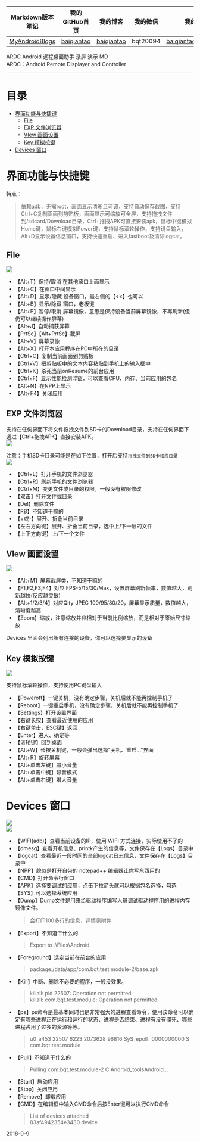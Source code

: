 | Markdown版本笔记 | 我的GitHub首页 | 我的博客 | 我的微信 | 我的邮箱 |  
| :------------: | :------------: | :------------: | :------------: | :------------: |  
| [MyAndroidBlogs][Markdown] | [baiqiantao][GitHub] | [baiqiantao][博客] | bqt20094 | baiqiantao@sina.com |  
  
[Markdown]:https://github.com/baiqiantao/MyAndroidBlogs  
[GitHub]:https://github.com/baiqiantao  
[博客]:http://www.cnblogs.com/baiqiantao/  
  
ARDC Android 远程桌面助手 录屏 演示 MD    
ARDC：Android Remote Displayer and Controller  
***  
目录  
===  

- [界面功能与快捷键](#界面功能与快捷键)
	- [File](#file)
	- [EXP 文件浏览器](#exp-文件浏览器)
	- [VIew 画面设置](#view-画面设置)
	- [Key 模拟按键](#key-模拟按键)
- [Devices 窗口](#devices-窗口)
  
# 界面功能与快捷键  
特点：    
> 依赖adb，无需root，画面显示清晰且可调，支持自动保存截图，支持Ctrl+C复制画面到剪贴板，画面显示可缩放可全屏，支持拖拽文件到/sdcard/Download目录，Ctrl+拖拽APK可直接安装apk，鼠标中键模拟Home键，鼠标右键模拟Power键，支持鼠标滚轮操作，支持键盘输入，Alt+D显示设备信息窗口，支持快速重启、进入fastboot及清除logcat。  
  
## File  
![](http://pfpk8ixun.bkt.clouddn.com/markdown-img-paste-20181001163229244.png)    
  
- 【Alt+T】保持/取消 在其他窗口上面显示  
- 【Alt+C】在窗口中间显示  
- 【Alt+D】显示/隐藏 设备窗口，最右侧的【<<】也可以  
- 【Alt+B】显示/隐藏 窗口，老板键  
- 【Alt+P】暂停/取消 屏幕镜像，意思是保持设备当前屏幕镜像，不再刷新(但仍可以继续操作屏幕)  
- 【Alt+J】自动捕获屏幕  
- 【PrtSc】【Alt+PrtSc】截屏  
- 【Alt+V】屏幕录像  
- 【Alt+X】打开本应用程序在PC中所在的目录  
- 【Ctrl+C】复制当前画面到剪贴板  
- 【Ctrl+V】把剪贴板中的文本内容粘贴到手机上的输入框中  
- 【Ctrl+K】杀死当前onResume的前台应用  
- 【Ctrl+F】显示性能检测浮窗，可以查看CPU、内存、当前应用的包名  
- 【Alt+N】在NPP上显示  
- 【Alt+F4】关闭应用  
  
## EXP 文件浏览器  
支持在任何界面下将文件拖拽文件到SD卡的Download目录，支持在任何界面下通过【Ctrl+拖拽APK】直接安装APK。    
![](http://pfpk8ixun.bkt.clouddn.com/markdown-img-paste-2018100116331555.png)  
  
注意：手机SD卡目录可能是在如下位置，打开后支持`拖拽文件到SD卡相应目录`    
![](http://pfpk8ixun.bkt.clouddn.com/markdown-img-paste-20181001163336428.png)  
  
- 【Ctrl+E】打开手机的文件浏览器  
- 【Ctrl+R】刷新手机的文件浏览器  
- 【Ctrl+M】变更文件或目录的权限，一般没有权限修改  
- 【双击】打开文件或目录  
- 【Del】删除文件  
- 【RB】不知道干嘛的  
- 【+或-】展开、折叠当前目录  
- 【左右方向键】展开、折叠当前目录，选中上/下一层的文件  
- 【上下方向键】上/下一个文件  
  
## VIew 画面设置  
![](http://pfpk8ixun.bkt.clouddn.com/markdown-img-paste-20181001163426198.png)    
  
- 【Alt+M】屏幕截屏类，不知道干嘛的  
- 【F1,F2,F3,F4】对应 FPS-5/15/30/Max，设置屏幕刷新帧率，数值越大，刷新越快(反应越灵敏)  
- 【Alt+1/2/3/4】对应Qity-JPEG 100/95/80/20，屏幕显示质量，数值越大，清晰度越高  
- 【Zoom】缩放，注意缩放并非相对于当前比例缩放，而是相对于原始尺寸缩放  
  
Devices 里面会列出所有连接的设备，你可以选择要显示的设备  
  
## Key 模拟按键  
![](http://pfpk8ixun.bkt.clouddn.com/markdown-img-paste-20181001163522328.png)    
  
支持鼠标滚轮操作，支持使用PC键盘输入  
- 【Poweroff】一键关机，没有确定步骤，关机后就不能再控制手机了  
- 【Reboot】一键重启手机，没有确定步骤，关机后就不能再控制手机了  
- 【Settings】打开设置界面  
- 【右键长按】查看最近使用的应用  
- 【右键单击，ESC键】返回  
- 【Enter】进入、确定等  
- 【滚轮键】回到桌面  
- 【Alt+W】长按关机键，一般会弹出选择"关机、重启..."界面  
- 【Alt+R】旋转屏幕  
- 【Alt+单击左键】减小音量  
- 【Alt+单击中键】静音模式  
- 【Alt+单击右键】增大音量  
  
# Devices 窗口  
![](http://pfpk8ixun.bkt.clouddn.com/markdown-img-paste-20181001163550522.png)    
![](http://pfpk8ixun.bkt.clouddn.com/markdown-img-paste-20181001163814442.png)    
  
- 【WIFI(adb)】查看当前设备的IP，使用 WIFI 方式连接，实际使用不了的  
- 【dmesg】查看开机信息、printk产生的信息等，文件保存在【Logs】目录中  
- 【logcat】查看最近一段时间的全部logcat日志信息，文件保存在【Logs】目录中    
- 【NPP】貌似是打开自带的 notepad++ 编辑器让你写东西用的  
- 【CMD】打开命令行窗口    
- 【APK】选择要调试的应用，点击下拉箭头就可以根据包名选择，勾选【SYS】可以选择系统应用  
- 【Dump】Dump文件是用来给驱动程序编写人员调试驱动程序用的进程内存镜像文件。  
    > 会打印100多行的信息，详情见附件  
- 【Export】不知道干什么的  
    > Export to .\Files\Android  
- 【Foreground】选定当前在前台的应用  
    > package:/data/app/com.bqt.test.module-2/base.apk  
- 【Kill】中断、删除不必要的程序，一般没效果。  
    > killall: pid 22507: Operation not permitted    
    > killall: com.bqt.test.module: Operation not permitted  
- 【ps】ps命令是最基本同时也是非常强大的进程查看命令，使用该命令可以确定有哪些进程正在运行和运行的状态、进程是否结束、进程有没有僵死、哪些进程占用了过多的资源等等。  
    > u0_a453 22507 6223 2073628 96816 SyS_epoll_ 0000000000 S com.bqt.test.module  
- 【Pull】不知道干什么的  
    > Pulling com.bqt.test.module-2 C:Android_toolsAndroid...  
- 【Start】启动应用  
- 【Stop】关闭应用  
- 【Remove】卸载应用  
- 【CMD】在编辑框中输入CMD命令后按Enter键可以执行CMD命令  
    > List of devices attached    
    > 83af4942354e3430 device  
  
2018-9-9  
